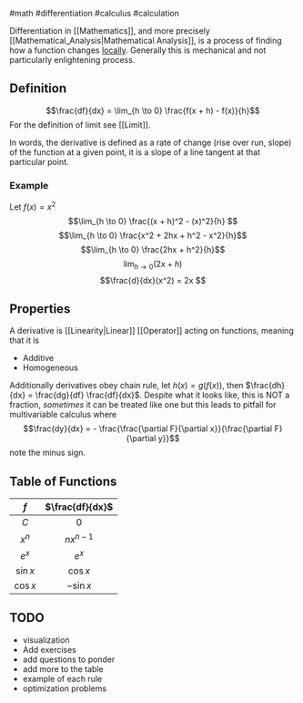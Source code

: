 #math #differentiation #calculus #calculation 

Differentiation in [[Mathematics]], and more precisely [[Mathematical_Analysis|Mathematical Analysis]], is a process of finding how a function changes <u>locally</u>. Generally this is mechanical and not particularly enlightening  process.

## Definition
$$\frac{df}{dx} = \lim_{h \to 0} \frac{f(x + h) - f(x)}{h}$$
For the definition of limit see [[Limit]].

In words, the derivative is defined as a rate of change (rise over run, slope) of the function at a given point, it is a slope of a line tangent at that particular point.

### Example
Let $f(x) = x^2$ 
$$\lim_{h \to 0} \frac{(x + h)^2 - (x)^2}{h} $$
$$\lim_{h \to 0} \frac{x^2 + 2hx + h^2 - x^2}{h}$$
$$\lim_{h \to 0} \frac{2hx + h^2}{h}$$
$$\lim_{h \to 0} (2x + h)$$
$$\frac{d}{dx}(x^2) = 2x $$


## Properties
A derivative is [[Linearity|Linear]] [[Operator]] acting on functions, meaning that it is 
- Additive
- Homogeneous

Additionally derivatives obey chain rule, let $h(x) = g(f(x))$, then $\frac{dh}{dx} = \frac{dg}{df} \frac{df}{dx}$.
Despite what it looks like, this is NOT a fraction, *sometimes* it can be treated like one but this leads to pitfall for multivariable calculus where 
$$\frac{dy}{dx} = - \frac{\frac{\partial F}{\partial x}}{\frac{\partial F}{\partial y}}$$
note the minus sign.

## Table of Functions

| $f$      |  $\frac{df}{dx}$   |
| :---: | :---: |
| $C$     |    $0$             |
| $x^n$    |   $nx^{n-1}$       |
| $e^x$    |   $e^x$           |
| $\sin x$ |   $\cos x$         |
| $\cos x$ | $- \sin x$         |

## TODO
- visualization
- Add exercises
- add questions to ponder
- add more to the table
- example of each rule 
- optimization problems